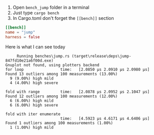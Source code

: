 1. Open ``bench_jump`` folder in a terminal
1. Just type ``cargo bench``
1. In Cargo.toml don't forget the ``[[bench]]`` section

```toml
[[bench]]
name = "jump"
harness = false
```

Here is what I can see today

```
     Running benches\jump.rs (target\release\deps\jump-847fd10e21a6f00d.exe)
Gnuplot not found, using plotters backend
for loop                time:   [2.0850 µs 2.0910 µs 2.0980 µs]
Found 13 outliers among 100 measurements (13.00%)
  9 (9.00%) high mild
  4 (4.00%) high severe

fold with range         time:   [2.0878 µs 2.0952 µs 2.1047 µs]
Found 12 outliers among 100 measurements (12.00%)
  6 (6.00%) high mild
  6 (6.00%) high severe

fold with iter enumerate
                        time:   [4.5923 µs 4.6171 µs 4.6406 µs]
Found 1 outliers among 100 measurements (1.00%)
  1 (1.00%) high mild

```
